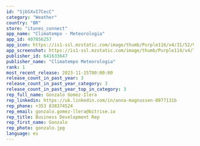 ```yaml
---
id: "SjbSXvI7CecC"
category: "Weather"
country: "BR"
store: "itunes_connect"
app_name: "Climatempo - Meteorologia"
app_id: 407856257
app_icon: https://is1-ssl.mzstatic.com/image/thumb/Purple116/v4/31/52/9e/31529ec1-085d-45fd-50f0-6df008834983/AppIcon-0-0-1x_U007emarketing-0-10-0-0-85-220.png/1024x1024bb.png
app_screenshot: https://is1-ssl.mzstatic.com/image/thumb/Purple114/v4/7e/5b/60/7e5b6093-c8f5-3bff-22f7-01a967ba414e/8a72f1ee-955a-47db-aea9-95ec0df4e0d9_Climatempo-APP-6-8-Apple_01.jpg/1242x2688bb.png
publisher_id: 641633647
publisher_name: "Climatempo Meteorologia"
rank: 1
most_recent_release: 2023-11-15T00:00:00
release_count_in_past_year: 3
release_count_in_past_year_category: 3
release_count_in_past_year_top_in_category: 3
rep_full_name: Gonzalo Gomez-Ilera
rep_linkedin: https://uk.linkedin.com/in/anna-magnussen-0977131b
rep_phone: +353 838374524
rep_email: gonzalo.gomez-llera@bitrise.io
rep_title: Business Development Rep
rep_first_name: Gonzalo
rep_photo: gonzalo.jpg
language: es
---
```

